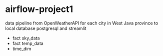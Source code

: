 # airflow-project1
data pipeline from OpenWeatherAPI for each city in West Java province to local database postgresql and streamlit
- fact sky_data 
- fact temp_data
- time_dim 